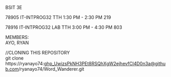 BSIT 3E<br>

78905 IT-INTPROG32 TTH 1:30 PM - 2:30 PM 219<br>

78916 IT-INTPROG32 LAB TTH 3:00 PM - 4:30 PM 803<br>


MEMBERS:<br>
AYO, RYAN<br>


//CLONING THIS REPOSITORY<br>
git clone https://ryanayo74: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@github.com/ryanayo74/Word_Wanderer.git
<br>
